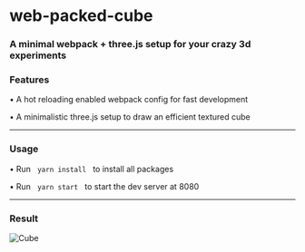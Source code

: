 # web-packed-cube

### A minimal webpack + three.js setup for your crazy 3d experiments

### Features

• A hot reloading enabled webpack config for fast development

• A minimalistic three.js setup to draw an efficient textured cube

<hr>

### Usage

• Run &nbsp; `yarn install` &nbsp; to install all packages

• Run &nbsp; `yarn start` &nbsp; to start the dev server at 8080

<hr>

### Result

![Cube](./readme-assets/preview.gif "Cube")
